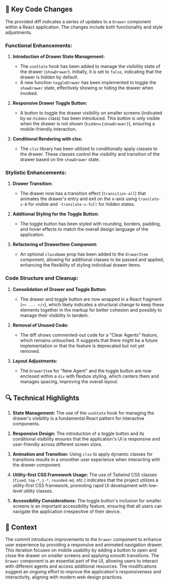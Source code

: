## 💄 Key Code Changes

The provided diff indicates a series of updates to a `Drawer` component within a React application. The changes include both functionality and style adjustments.

### Functional Enhancements:

1. **Introduction of Drawer State Management:**
   - The `useState` hook has been added to manage the visibility state of the drawer (`showDrawer`). Initially, it is set to `false`, indicating that the drawer is hidden by default.
   - A new function `toggleDrawer` has been implemented to toggle the `showDrawer` state, effectively showing or hiding the drawer when invoked.

2. **Responsive Drawer Toggle Button:**
   - A button to toggle the drawer visibility on smaller screens (indicated by `md:hidden` class) has been introduced. This button is only visible when the drawer is not shown (`hidden={showDrawer}`), ensuring a mobile-friendly interaction.

3. **Conditional Rendering with clsx:**
   - The `clsx` library has been utilized to conditionally apply classes to the drawer. These classes control the visibility and transition of the drawer based on the `showDrawer` state.

### Stylistic Enhancements:

1. **Drawer Transition:**
   - The drawer now has a transition effect (`transition-all`) that animates the drawer's entry and exit on the x-axis using `translate-x-0` for visible and `-translate-x-full` for hidden states.

2. **Additional Styling for the Toggle Button:**
   - The toggle button has been styled with rounding, borders, padding, and hover effects to match the overall design language of the application.

3. **Refactoring of DrawerItem Component:**
   - An optional `className` prop has been added to the `DrawerItem` component, allowing for additional classes to be passed and applied, enhancing the flexibility of styling individual drawer items.

### Code Structure and Cleanup:

1. **Consolidation of Drawer and Toggle Button:**
   - The drawer and toggle button are now wrapped in a React fragment (`<> ... </>`), which likely indicates a structural change to keep these elements together in the markup for better cohesion and possibly to manage their visibility in tandem.

2. **Removal of Unused Code:**
   - The diff shows commented-out code for a "Clear Agents" feature, which remains untouched. It suggests that there might be a future implementation or that the feature is deprecated but not yet removed.

3. **Layout Adjustments:**
   - The `DrawerItem` for "New Agent" and the toggle button are now enclosed within a `div` with flexbox styling, which centers them and manages spacing, improving the overall layout.

## 🔍 Technical Highlights

1. **State Management:** The use of the `useState` hook for managing the drawer's visibility is a fundamental React pattern for interactive components.
   
2. **Responsive Design:** The introduction of a toggle button and its conditional visibility ensures that the application's UI is responsive and user-friendly across different screen sizes.
   
3. **Animation and Transition:** Using `clsx` to apply dynamic classes for transitions results in a smoother user experience when interacting with the drawer component.

4. **Utility-first CSS Framework Usage:** The use of Tailwind CSS classes (`fixed`, `top-*`, `z-*`, `rounded-md`, etc.) indicates that the project utilizes a utility-first CSS framework, promoting rapid UI development with low-level utility classes.

5. **Accessibility Considerations:** The toggle button's inclusion for smaller screens is an important accessibility feature, ensuring that all users can navigate the application irrespective of their device.

## 📝 Context

The commit introduces improvements to the `Drawer` component to enhance user experience by providing a responsive and animated navigation drawer. This iteration focuses on mobile usability by adding a button to open and close the drawer on smaller screens and applying smooth transitions. The `Drawer` component is an essential part of the UI, allowing users to interact with different agents and access additional resources. The modifications suggest an ongoing effort to improve the application's responsiveness and interactivity, aligning with modern web design practices.